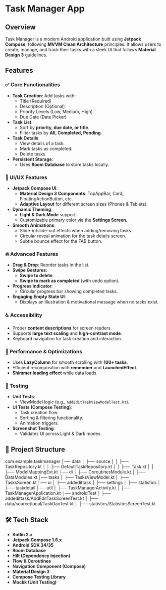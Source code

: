 # Task Manager App

## Overview
Task Manager is a modern Android application built using **Jetpack Compose**, following **MVVM Clean Architecture** principles. It allows users to create, manage, and track their tasks with a sleek UI that follows **Material Design 3** guidelines.

## Features

### ✅ Core Functionalities
- **Task Creation**: Add tasks with:
    - Title (Required)
    - Description (Optional)
    - Priority Levels (Low, Medium, High)
    - Due Date (Date Picker)
- **Task List**:
    - Sort by **priority, due date, or title**.
    - Filter tasks by **All, Completed, Pending**.
- **Task Details**:
    - View details of a task.
    - Mark tasks as completed.
    - Delete tasks.
- **Persistent Storage**:
    - Uses **Room Database** to store tasks locally.

### 🎨 UI/UX Features
- **Jetpack Compose UI**:
    - **Material Design 3 Components**: TopAppBar, Card, FloatingActionButton, etc.
    - **Adaptive Layout** for different screen sizes (Phones & Tablets).
- **Dynamic Theming**:
    - **Light & Dark Mode** support.
    - Customizable primary color via the **Settings Screen**.
- **Smooth Animations**:
    - Slide-in/slide-out effects when adding/removing tasks.
    - Circular reveal animation for the task details screen.
    - Subtle bounce effect for the FAB button.

### 🔥 Advanced Features
- **Drag & Drop**: Reorder tasks in the list.
- **Swipe Gestures**:
    - **Swipe to delete**.
    - **Swipe to mark as completed** (with undo option).
- **Progress Indicator**:
    - Circular progress bar showing completed tasks.
- **Engaging Empty State UI**:
    - Displays an illustration & motivational message when no tasks exist.

### ♿ Accessibility
- Proper **content descriptions** for screen readers.
- Supports **large text scaling** and **high-contrast mode**.
- Keyboard navigation for task creation and interaction.

### 🚀 Performance & Optimizations
- Uses **LazyColumn** for smooth scrolling with **100+ tasks**.
- Efficient recomposition with **remember** and **LaunchedEffect**.
- **Shimmer loading effect** while data loads.

### 🧪 Testing
- **Unit Tests**:
    - ViewModel logic (e.g., `AddEditTaskViewModelTest.kt`).
- **UI Tests (Compose Testing)**:
    - Task creation flow.
    - Sorting & filtering functionality.
    - Animation triggers.
- **Screenshot Testing**:
    - Validates UI across Light & Dark modes.

## 📂 Project Structure
com.example.taskmanager │── data │ ├── source │ │ ├── TaskRepository.kt │ │ ├── DefaultTaskRepository.kt │ │ ├── Task.kt │ │ ├── ModelMappingExt.kt │── di │ ├── CoroutinesModule.kt │ ├── DataModules.kt │── tasks │ ├── TasksViewModel.kt │ ├── TasksScreen.kt │── ui │ ├── addedittask │ ├── settings │ ├── statistics │ ├── taskdetail │── util │ ├── TaskManagerActivity.kt │ ├── TaskManagerApplication.kt │── androidTest │ ├── addedittask/AddEditTaskScreenTest.kt │ ├── data/source/local/TaskDaoTest.kt │ ├── statistics/StatisticsScreenTest.kt

## 🛠 Tech Stack
- **Kotlin 2.x**
- **Jetpack Compose 1.6.x**
- **Android SDK 34/35**
- **Room Database**
- **Hilt (Dependency Injection)**
- **Flow & Coroutines**
- **Navigation Component (Compose)**
- **Material Design 3**
- **Compose Testing Library**
- **Mockk (Unit Testing)**